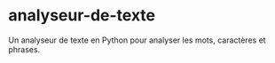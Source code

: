 # analyseur-de-texte
Un analyseur de texte en Python pour analyser les mots, caractères et phrases.
